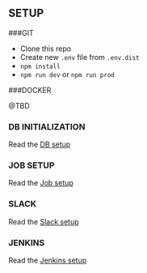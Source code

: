 ## SETUP

###GIT

- Clone this repo
- Create new `.env` file from `.env.dist`
- `npm install`
- `npm run dev` or `npm run prod`

###DOCKER

@TBD

### DB INITIALIZATION

Read the [DB setup](db.md)

### JOB SETUP

Read the [Job setup](job.md)

### SLACK

Read the [Slack setup](slack.md)

### JENKINS

Read the [Jenkins setup](jenkins.md)
